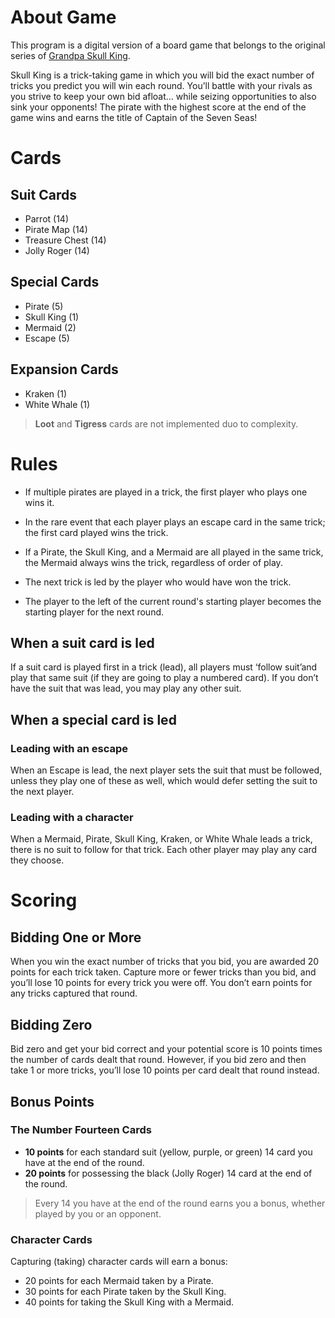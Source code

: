 # About Game

This program is a digital version of a board game that belongs to the original series
of [Grandpa Skull King](https://www.grandpabecksgames.com/pages/skull-king).

Skull King is a trick-taking game in which you will bid
the exact number of tricks you predict you will win each
round. You’ll battle with your rivals as you strive to keep
your own bid afloat… while seizing opportunities to also
sink your opponents! The pirate with the highest score at
the end of the game wins and earns the title of Captain of
the Seven Seas!

# Cards

## Suit Cards

- Parrot (14)
- Pirate Map (14)
- Treasure Chest (14)
- Jolly Roger (14)

## Special Cards

- Pirate (5)
- Skull King (1)
- Mermaid (2)
- Escape (5)

## Expansion Cards

- Kraken (1)
- White Whale (1)

> **Loot** and **Tigress** cards are not implemented duo to complexity.

# Rules

- If multiple pirates are played in a trick, the first player who plays one wins it.

- In the rare event that each player plays an escape card in the
same trick; the first card played wins the trick.

- If a Pirate, the Skull King, and a Mermaid are all played in the same trick,
the Mermaid always wins the trick, regardless of order of play.

- The next trick is led by the player who would have won the trick.

- The player to the left of the current round's starting player becomes the starting player for the next round.

## When a suit card is led

If a suit card is played first in a trick (lead), all players must
‘follow suit’and play that same suit (if they are going to
play a numbered card). If you don’t have the suit that was
lead, you may play any other suit.

## When a special card is led

### Leading with an escape

When an Escape is lead, the next player sets the suit that must be followed,
unless they play one of these as well, which would defer setting the suit
to the next player.

### Leading with a character

When a Mermaid, Pirate, Skull King, Kraken, or White Whale
leads a trick, there is no suit to follow for that trick.
Each other player may play any card they choose.

# Scoring

## Bidding One or More

When you win the exact number of tricks that you bid, you
are awarded 20 points for each trick taken.
Capture more or fewer tricks than you bid, and you’ll lose
10 points for every trick you were off. You don’t earn
points for any tricks captured that round.

## Bidding Zero

Bid zero and get your bid correct and your potential score
is 10 points times the number of cards dealt that round.
However, if you bid zero and then take 1 or more tricks,
you’ll lose 10 points per card dealt that round instead.

## Bonus Points

### The Number Fourteen Cards

- **10 points** for each standard suit (yellow, purple, or
  green) 14 card you have at the end of the round.
- **20 points** for possessing the black (Jolly Roger) 14 card at
  the end of the round.

> Every 14 you have at the end of the round earns you a bonus, whether played by you or an opponent.

### Character Cards

Capturing (taking) character cards will earn a bonus:

- 20 points for each Mermaid taken by a Pirate.
- 30 points for each Pirate taken by the Skull King.
- 40 points for taking the Skull King with a Mermaid.
